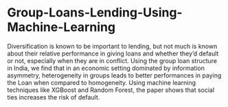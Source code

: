 # Group-Loans-Lending-Using-Machine-Learning
Diversification is known to be important to lending, but not much is known about their relative performance in giving loans and whether they’d default or not, especially when they are in conflict. Using the group loan structure in India, we find that in an economic setting dominated by information asymmetry, heterogeneity in groups leads to better performances in paying the Loan  when compared to homogeneity. Using machine learning techniques like XGBoost and Random Forest, the paper shows that social ties increases the risk of default.
